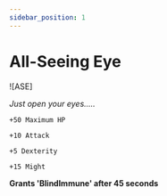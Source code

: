 ```yaml
---
sidebar_position: 1
---
```


# All-Seeing Eye

![ASE]

<i>Just open your eyes.....</i>

    +50 Maximum HP
    
    +10 Attack
    
    +5 Dexterity
    
    +15 Might
    
**Grants 'BlindImmune' after 45 seconds**
